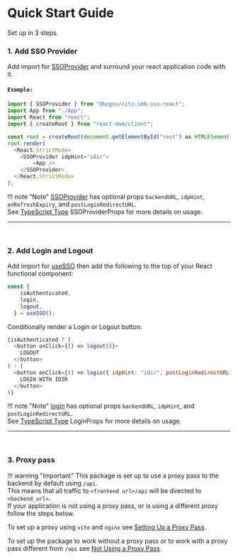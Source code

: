 # Quick Start Guide

Set up in 3 steps.

### 1. Add SSO Provider

Add import for [SSOProvider] and surround your react application code with it.

#### `Example:`

```JavaScript
import { SSOProvider } from "@bcgov/citz-imb-sso-react";
import App from "./App";
import React from "react";
import { createRoot } from "react-dom/client";

const root = createRoot(document.getElementById("root") as HTMLElement);
root.render(
  <React.StrictMode>
    <SSOProvider idpHint="idir">
        <App />
    </SSOProvider>
  </React.StrictMode>
);
```

!!! note "Note"
    [SSOProvider] has optional props `backendURL`, `idpHint`, `onRefreshExpiry`, and `postLoginRedirectURL`.  
    See [TypeScript Type](../using-the-package/typescript-types.md) SSOProviderProps for more details on usage.

---

<br />

### 2. Add Login and Logout

Add import for [useSSO] then add the following to the top of your React functional component:

```JavaScript
const {
    isAuthenticated,
    login,
    logout,
  } = useSSO();
```

Conditionally render a Login or Logout button:

```JavaScript
{isAuthenticated ? (
  <button onClick={() => logout()}>
    LOGOUT
  </button>
) : (
  <button onClick={() => login({ idpHint: "idir", postLoginRedirectURL: "/post-login" })}>
    LOGIN WITH IDIR
  </button>
)}
```

!!! note "Note"
    [login] has optional props `backendURL`, `idpHint`, and `postLoginRedirectURL`.  
    See [TypeScript Type](../using-the-package/typescript-types.md) LoginProps for more details on usage.

---

<br />

### 3. Proxy pass

!!! warning "Important"
    This package is set up to use a proxy pass to the backend by default using `/api`.  
    This means that all traffic to `<frontend url>/api` will be directed to `<backend_url>`.  
    If your application is not using a proxy pass, or is using a different proxy follow the steps below.

To set up a proxy using `vite` and `nginx` see [Setting Up a Proxy Pass](./proxy-pass/setting-up-a-proxy-pass.md).

To set up the package to work without a proxy pass or to work with a proxy pass different from `/api` see [Not Using a Proxy Pass](../getting-started/proxy-pass/not-using-a-proxy-pass.md).

<!-- Link References -->
[SSOProvider]: ../using-the-package/apis-&-components/provider
[useSSO]: ../using-the-package/apis-&-components/usesso
[login]: ../using-the-package/apis-&-components/usesso-actions/login
